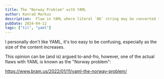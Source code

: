 ```yaml
---
title: The "Norway Problem" with YAML
author: Konrad Markus
description:  Flaw in YAML where literal `NO` string may be converted to a boolean false.
pubDate: 2024-04-12
tags: ["til", "yaml"]
---
```


I personally don't like YAML, it's too easy to be confusing, especially as the size of the content increases.

This opinion can be (and is) argued to-and-fro, however, one of the actual flaws with YAML is known as the "Norway problem":

https://www.bram.us/2022/01/11/yaml-the-norway-problem/
